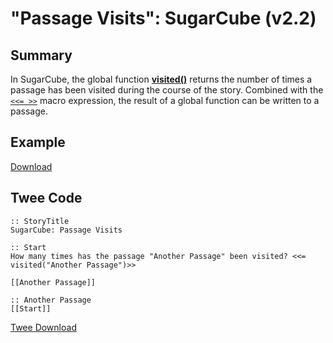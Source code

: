 # "Passage Visits": SugarCube (v2.2)

## Summary

In SugarCube, the global function **[visited()](http://www.motoslave.net/sugarcube/2/docs/#functions-function-visited)** returns the number of times a passage has been visited during the course of the story. Combined with the [`<<= >>`](http://www.motoslave.net/sugarcube/2/docs/#macros-macro-equal) macro expression, the result of a global function can be written to a passage.

## Example

[Download](sugarcube_passagevisits_example.html)

## Twee Code

```twee
:: StoryTitle
SugarCube: Passage Visits

:: Start
How many times has the passage "Another Passage" been visited? <<= visited("Another Passage")>>

[[Another Passage]]

:: Another Passage
[[Start]]

```

[Twee Download](sugarcube_passagevisits_twee.txt)
